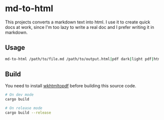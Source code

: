 # md-to-html

This projects converts a markdown text into html. I use it to create quick docs at work, since I'm too lazy to write a real doc and I prefer writing it in markdown.

## Usage

``` bash
md-to-html /path/to/file.md /path/to/output.html|pdf dark|light pdf|html
```

## Build

You need to install [wkhtmltopdf](https://wkhtmltopdf.org/downloads.html) before building this source code.

``` bash
# On dev mode
cargo build

# On release mode
cargo build --release
```
